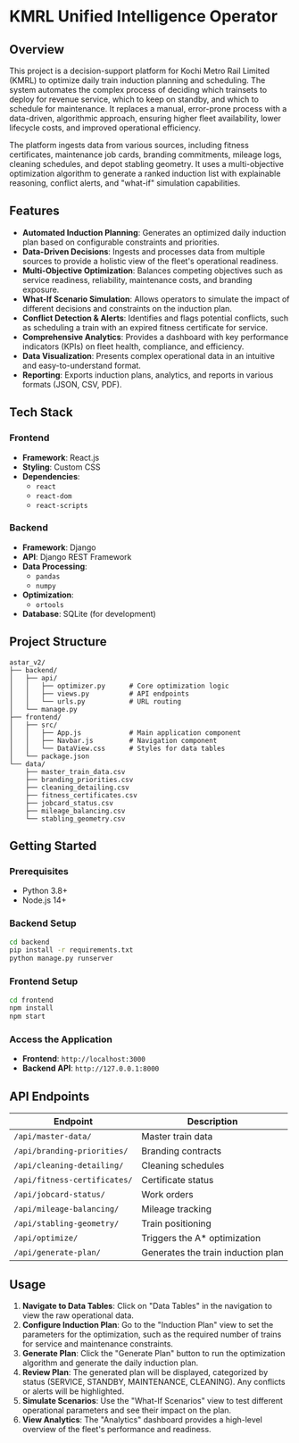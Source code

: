 # KMRL Unified Intelligence Operator

## Overview

This project is a decision-support platform for Kochi Metro Rail Limited (KMRL) to optimize daily train induction planning and scheduling. The system automates the complex process of deciding which trainsets to deploy for revenue service, which to keep on standby, and which to schedule for maintenance. It replaces a manual, error-prone process with a data-driven, algorithmic approach, ensuring higher fleet availability, lower lifecycle costs, and improved operational efficiency.

The platform ingests data from various sources, including fitness certificates, maintenance job cards, branding commitments, mileage logs, cleaning schedules, and depot stabling geometry. It uses a multi-objective optimization algorithm to generate a ranked induction list with explainable reasoning, conflict alerts, and "what-if" simulation capabilities.

## Features

*   **Automated Induction Planning**: Generates an optimized daily induction plan based on configurable constraints and priorities.
*   **Data-Driven Decisions**: Ingests and processes data from multiple sources to provide a holistic view of the fleet's operational readiness.
*   **Multi-Objective Optimization**: Balances competing objectives such as service readiness, reliability, maintenance costs, and branding exposure.
*   **What-If Scenario Simulation**: Allows operators to simulate the impact of different decisions and constraints on the induction plan.
*   **Conflict Detection & Alerts**: Identifies and flags potential conflicts, such as scheduling a train with an expired fitness certificate for service.
*   **Comprehensive Analytics**: Provides a dashboard with key performance indicators (KPIs) on fleet health, compliance, and efficiency.
*   **Data Visualization**: Presents complex operational data in an intuitive and easy-to-understand format.
*   **Reporting**: Exports induction plans, analytics, and reports in various formats (JSON, CSV, PDF).

## Tech Stack

### Frontend

*   **Framework**: React.js
*   **Styling**: Custom CSS
*   **Dependencies**:
    *   `react`
    *   `react-dom`
    *   `react-scripts`

### Backend

*   **Framework**: Django
*   **API**: Django REST Framework
*   **Data Processing**:
    *   `pandas`
    *   `numpy`
*   **Optimization**:
    *   `ortools`
*   **Database**: SQLite (for development)

## Project Structure

```
astar_v2/
├── backend/
│   ├── api/
│   │   ├── optimizer.py      # Core optimization logic
│   │   ├── views.py          # API endpoints
│   │   └── urls.py           # URL routing
│   └── manage.py
├── frontend/
│   ├── src/
│   │   ├── App.js            # Main application component
│   │   ├── Navbar.js         # Navigation component
│   │   └── DataView.css      # Styles for data tables
│   └── package.json
└── data/
    ├── master_train_data.csv
    ├── branding_priorities.csv
    ├── cleaning_detailing.csv
    ├── fitness_certificates.csv
    ├── jobcard_status.csv
    ├── mileage_balancing.csv
    └── stabling_geometry.csv
```

## Getting Started

### Prerequisites

*   Python 3.8+
*   Node.js 14+

### Backend Setup

```bash
cd backend
pip install -r requirements.txt
python manage.py runserver
```

### Frontend Setup

```bash
cd frontend
npm install
npm start
```

### Access the Application

*   **Frontend**: `http://localhost:3000`
*   **Backend API**: `http://127.0.0.1:8000`

## API Endpoints

| Endpoint                  | Description                                       |
| ------------------------- | ------------------------------------------------- |
| `/api/master-data/`         | Master train data                                 |
| `/api/branding-priorities/` | Branding contracts                                |
| `/api/cleaning-detailing/`  | Cleaning schedules                                |
| `/api/fitness-certificates/`| Certificate status                                |
| `/api/jobcard-status/`      | Work orders                                       |
| `/api/mileage-balancing/`   | Mileage tracking                                  |
| `/api/stabling-geometry/`   | Train positioning                                 |
| `/api/optimize/`            | Triggers the A* optimization                      |
| `/api/generate-plan/`       | Generates the train induction plan                |

## Usage

1.  **Navigate to Data Tables**: Click on "Data Tables" in the navigation to view the raw operational data.
2.  **Configure Induction Plan**: Go to the "Induction Plan" view to set the parameters for the optimization, such as the required number of trains for service and maintenance constraints.
3.  **Generate Plan**: Click the "Generate Plan" button to run the optimization algorithm and generate the daily induction plan.
4.  **Review Plan**: The generated plan will be displayed, categorized by status (SERVICE, STANDBY, MAINTENANCE, CLEANING). Any conflicts or alerts will be highlighted.
5.  **Simulate Scenarios**: Use the "What-If Scenarios" view to test different operational parameters and see their impact on the plan.
6.  **View Analytics**: The "Analytics" dashboard provides a high-level overview of the fleet's performance and readiness.
